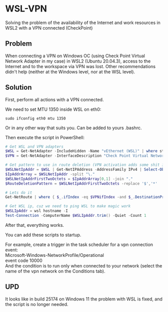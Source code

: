 # WSL-VPN
Solving the problem of the availability of the Internet and work resources in WSL2 with a VPN connected (CheckPoint)

## Problem
When connecting a VPN on Windows OC (using Check Point Virtual Network Adapter in my case) in WSL2 (Ubuntu 20.04.3), access to the Internet and to the workspace via VPN was lost. Other recommendations didn't help (neither at the Windows level, nor at the WSL level).

## Solution
First, perform all actions with a VPN connected.

We need to set MTU 1350 inside WSL on eth0:
```Shell
sudo ifconfig eth0 mtu 1350
```
Or in any other way that suits you. Can be added to yours .bashrc.

Then execute the script in PowerShell:
```PowerShell
# Get WSL and VPN adapters
$WSL = Get-NetAdapter -IncludeHidden -Name "vEthernet (WSL)" | where status -eq 'up'
$VPN = Get-NetAdapter -InterfaceDescription "Check Point Virtual Network Adapter*" | where status -eq 'up' 

# Get pattern to use in route deletion (VPN activation adds some shit in route table and we need to clean that shit ...)
$WSLNetIpAddr = $WSL | Get-NetIPAddress -AddressFamily IPv4 | Select-Object IPAddress | Select -ExpandProperty IPAddress
$IpAddrArray = $WSLNetIpAddr -split "\."
$WSLNetIpAddrFirstTwoOctets = $IpAddrArray[0,1] -join "."
$RouteDeletionPattern = $WSLNetIpAddrFirstTwoOctets -replace '$','*'

# Lets do it
Get-NetRoute | where { $_.ifIndex -eq $VPNifIndex -and $_.DestinationPrefix -like $RouteDeletionPattern -and  $_.DestinationPrefix -notlike "172.16.0.0/16*"} | Remove-NetRoute -Confirm:$false

# Get WSL ip, cuz we need to ping WSL to make magic work
$WSLIpAddr = wsl hostname -I
Test-Connection -ComputerName $WSLIpAddr.trim() -Quiet -Count 1
```
After that, everything works.

You can add these scripts to startup.

For example, create a trigger in the task scheduler for a vpn connection event:  
Microsoft-Windows-NetworkProfile/Operational  
event code 10000  
And the condition is to run only when connected to your network (select the name of the vpn network on the Conditions tab).


## UPD

It looks like in build 25174 on Windows 11 the problem with WSL is fixed, and the script is no longer needed.
